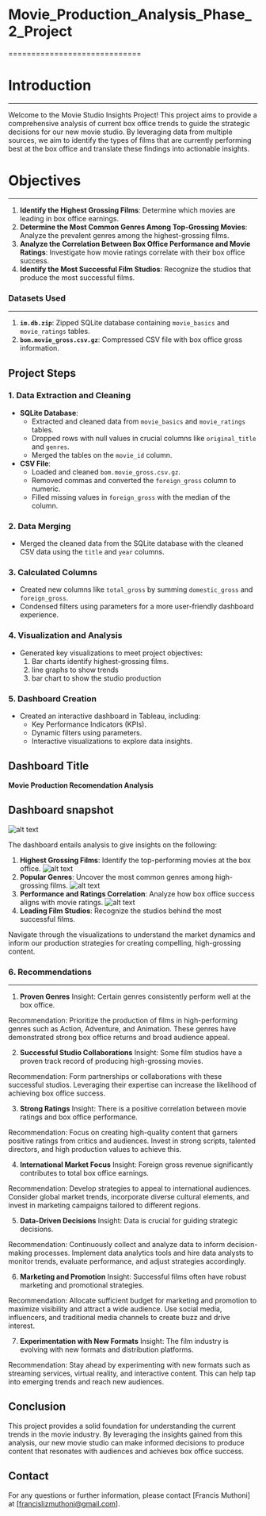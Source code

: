 # Movie_Production_Analysis_Phase_2_Project
=============================

# Introduction
------------

Welcome to the Movie Studio Insights Project! This project aims to provide a comprehensive analysis of current box office trends to guide the strategic decisions for our new movie studio. By leveraging data from multiple sources, we aim to identify the types of films that are currently performing best at the box office and translate these findings into actionable insights.

# Objectives
----------

1. **Identify the Highest Grossing Films**: Determine which movies are leading in box office earnings.
2. **Determine the Most Common Genres Among Top-Grossing Movies**: Analyze the prevalent genres among the highest-grossing films.
3. **Analyze the Correlation Between Box Office Performance and Movie Ratings**: Investigate how movie ratings correlate with their box office success.
4. **Identify the Most Successful Film Studios**: Recognize the studios that produce the most successful films.


### Datasets Used
-------------

1.  **`im.db.zip`**: Zipped SQLite database containing `movie_basics` and `movie_ratings` tables.
2.  **`bom.movie_gross.csv.gz`**: Compressed CSV file with box office gross information.

Project Steps
-------------

### 1\. Data Extraction and Cleaning

*   **SQLite Database**:
    *   Extracted and cleaned data from `movie_basics` and `movie_ratings` tables.
    *   Dropped rows with null values in crucial columns like `original_title` and `genres`.
    *   Merged the tables on the `movie_id` column.
*   **CSV File**:
    *   Loaded and cleaned `bom.movie_gross.csv.gz`.
    *   Removed commas and converted the `foreign_gross` column to numeric.
    *   Filled missing values in `foreign_gross` with the median of the column.

### 2\. Data Merging

*   Merged the cleaned data from the SQLite database with the cleaned CSV data using the `title` and `year` columns.

### 3\. Calculated Columns

*   Created new columns like `total_gross` by summing `domestic_gross` and `foreign_gross`.
*   Condensed filters using parameters for a more user-friendly dashboard experience.

### 4\. Visualization and Analysis

*   Generated key visualizations to meet project objectives:
    1.  Bar charts  identify highest-grossing films.
    2.  line graphs to show trends 
    3. bar chart to show the studio production
    

### 5\. Dashboard Creation

*   Created an interactive dashboard in Tableau, including:
    *   Key Performance Indicators (KPIs).
    *   Dynamic filters using parameters.
    *   Interactive visualizations to explore data insights.

Dashboard Title
---------------

**Movie Production Recomendation Analysis**

Dashboard snapshot
-----------------
![alt text](Tableau_images/image.png)


The dashboard entails analysis to give insights on the following:

1.  **Highest Grossing Films**: Identify the top-performing movies at the box office.
              ![alt text](Tableau_images/image-1.png)
2.  **Popular Genres**: Uncover the most common genres among high-grossing films.
              ![alt text](Tableau_images/image-2.png)
3.  **Performance and Ratings Correlation**: Analyze how box office success aligns with movie ratings.
              ![alt text](Tableau_images/image-3.png)
4.  **Leading Film Studios**: Recognize the studios behind the most successful films.

Navigate through the visualizations to understand the market dynamics and inform our production strategies for creating compelling, high-grossing content.
### 6\. Recommendations
----------------------

1. **Proven Genres**
Insight: Certain genres consistently perform well at the box office.

Recommendation: Prioritize the production of films in high-performing genres such as Action, Adventure, and Animation. These genres have demonstrated strong box office returns and broad audience appeal.

2. **Successful Studio Collaborations**
Insight: Some film studios have a proven track record of producing high-grossing movies.

Recommendation: Form partnerships or collaborations with these successful studios. Leveraging their expertise can increase the likelihood of achieving box office success.

3. **Strong Ratings**
Insight: There is a positive correlation between movie ratings and box office performance.

Recommendation: Focus on creating high-quality content that garners positive ratings from critics and audiences. Invest in strong scripts, talented directors, and high production values to achieve this.

4. **International Market Focus**
Insight: Foreign gross revenue significantly contributes to total box office earnings.

Recommendation: Develop strategies to appeal to international audiences. Consider global market trends, incorporate diverse cultural elements, and invest in marketing campaigns tailored to different regions.

5. **Data-Driven Decisions**
Insight: Data is crucial for guiding strategic decisions.

Recommendation: Continuously collect and analyze data to inform decision-making processes. Implement data analytics tools and hire data analysts to monitor trends, evaluate performance, and adjust strategies accordingly.

6. **Marketing and Promotion**
Insight: Successful films often have robust marketing and promotional strategies.

Recommendation: Allocate sufficient budget for marketing and promotion to maximize visibility and attract a wide audience. Use social media, influencers, and traditional media channels to create buzz and drive interest.

7. **Experimentation with New Formats**
Insight: The film industry is evolving with new formats and distribution platforms.

Recommendation: Stay ahead by experimenting with new formats such as streaming services, virtual reality, and interactive content. This can help tap into emerging trends and reach new audiences.


Conclusion
----------

This project provides a solid foundation for understanding the current trends in the movie industry. By leveraging the insights gained from this analysis, our new movie studio can make informed decisions to produce content that resonates with audiences and achieves box office success.

Contact
-------

For any questions or further information, please contact \[Francis Muthoni\] at \[francislizmuthoni@gmail.com\].